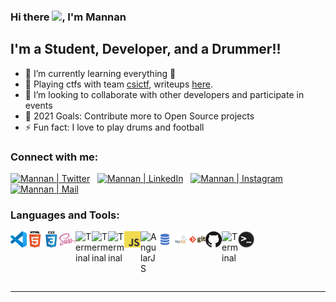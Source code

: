 ### Hi there <img src="https://raw.githubusercontent.com/micepram/micepram/master/Hi.gif" width="23px">, I'm Mannan 

## I'm a Student, Developer, and a Drummer!!

- 🌱 I’m currently learning everything 🤣
- 🌱 Playing ctfs with team [csictf](https://ctftime.org/team/77170/), writeups [here](https://github.com/csivitu/CTF-Write-ups).
- 👯 I’m looking to collaborate with other developers and participate in events
- 🥅 2021 Goals: Contribute more to Open Source projects
- ⚡ Fun fact: I love to play drums and football

### Connect with me:

[<img alt="Mannan | Twitter" width="22px" src="https://cdn.jsdelivr.net/npm/simple-icons@v3/icons/twitter.svg" />][twitter]
&nbsp;
[<img alt="Mannan | LinkedIn" width="22px" src="https://cdn.jsdelivr.net/npm/simple-icons@v3/icons/linkedin.svg" />][linkedin]
&nbsp;
[<img alt="Mannan | Instagram" width="22px" src="https://cdn.jsdelivr.net/npm/simple-icons@v3/icons/instagram.svg" />][instagram]
&nbsp;
[<img alt="Mannan | Mail" width="22px" src="https://cdn.jsdelivr.net/npm/simple-icons@v3/icons/gmail.svg" />][gmail]
<br />

### Languages and Tools:
<p>
<img align="left" alt="Visual Studio Code" width="26px" src="https://raw.githubusercontent.com/github/explore/80688e429a7d4ef2fca1e82350fe8e3517d3494d/topics/visual-studio-code/visual-studio-code.png" />
&nbsp;
<img align="left" alt="HTML5" width="26px" src="https://raw.githubusercontent.com/github/explore/80688e429a7d4ef2fca1e82350fe8e3517d3494d/topics/html/html.png" />
&nbsp;
<img align="left" alt="CSS3" width="26px" src="https://raw.githubusercontent.com/github/explore/80688e429a7d4ef2fca1e82350fe8e3517d3494d/topics/css/css.png" />
&nbsp;
<img align="left" alt="Sass" width="26px" src="https://raw.githubusercontent.com/github/explore/80688e429a7d4ef2fca1e82350fe8e3517d3494d/topics/sass/sass.png" />
&nbsp;
<img align="left" alt="Terminal" width="26px" src="https://img.icons8.com/dusk/64/000000/python.png" />
&nbsp;
<img align="left" alt="Terminal" width="26px" src="https://img.icons8.com/windows/32/000000/django.png" />
&nbsp;
<img align="left" alt="Terminal" width="26px" src="https://img.icons8.com/ios/50/000000/php-server.png" />
&nbsp;
<img align="left" alt="JavaScript" width="26px" src="https://raw.githubusercontent.com/github/explore/80688e429a7d4ef2fca1e82350fe8e3517d3494d/topics/javascript/javascript.png" />
&nbsp;
<img align="left" alt="AngularJS" width="26px" src="https://img.icons8.com/color/48/000000/angularjs.png" />
&nbsp;
<img align="left" alt="SQL" width="26px" src="https://raw.githubusercontent.com/github/explore/80688e429a7d4ef2fca1e82350fe8e3517d3494d/topics/sql/sql.png" />
&nbsp;
<img align="left" alt="MySQL" width="26px" src="https://raw.githubusercontent.com/github/explore/80688e429a7d4ef2fca1e82350fe8e3517d3494d/topics/mysql/mysql.png" />
&nbsp;
<img align="left" alt="Git" width="26px" src="https://raw.githubusercontent.com/github/explore/80688e429a7d4ef2fca1e82350fe8e3517d3494d/topics/git/git.png" />
&nbsp;
<img align="left" alt="GitHub" width="26px" src="https://raw.githubusercontent.com/github/explore/78df643247d429f6cc873026c0622819ad797942/topics/github/github.png" />
&nbsp;
<img align="left" alt="Terminal" width="26px" src="https://img.icons8.com/dusk/64/000000/linux.png" />
&nbsp;
<img align="left" alt="Terminal" width="26px" src="https://raw.githubusercontent.com/github/explore/80688e429a7d4ef2fca1e82350fe8e3517d3494d/topics/terminal/terminal.png" />
&nbsp;
</p>
<br />
<br />

---

[twitter]: https://twitter.com/GoyalMannan
[instagram]: https://instagram.com/mannan_goyal
[linkedin]: https://www.linkedin.com/in/mannan-goyal-1235751bb/
[facebook]: facebook.com/mannan.goyal.5
[gmail]: mailto:mannangoyal15@gmail.com

